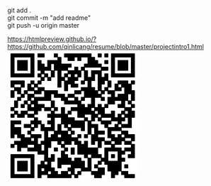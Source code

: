 git add .<br>
git commit -m "add readme"<br>
git push -u origin master<br>

https://htmlpreview.github.io/?https://github.com/qinlicang/resume/blob/master/projectintro1.html<br>
![](https://github.com/qinlicang/resume/blob/master/screenshots/projectintro1.png)<br>
